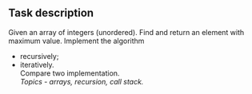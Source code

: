 ## Task description ##

Given an array of integers (unordered). Find and return an element with maximum value. Implement the algorithm
- recursively;
- iteratively.  
Compare two implementation.     
*Topics - arrays, recursion, call stack.*